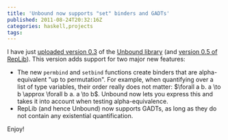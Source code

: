 ```yaml
---
title: 'Unbound now supports "set" binders and GADTs'
published: 2011-08-24T20:32:16Z
categories: haskell,projects
tags: 
---
```


I have just <a href="http://hackage.haskell.org/package/unbound">uploaded version 0.3</a> of the <a href="http://byorgey.wordpress.com/2011/03/28/binders-unbound/" title="Binders Unbound">Unbound library</a> (and <a href="http://hackage.haskell.org/package/RepLib">version 0.5 of RepLib</a>).  This version adds support for two major new features:

<ul>
	<li>The new <code>permbind</code> and <code>setbind</code> functions create binders that are alpha-equivalent "up to permutation".  For example, when quantifying over a list of type variables, their order really does not matter: $\forall a b. a \to b \approx \forall b a. a \to b$.  Unbound now lets you express this and takes it into account when testing alpha-equivalence.</li>
	<li>RepLib (and hence Unbound) now supports GADTs, as long as they do not contain any existential quantification.</li>
</ul>

Enjoy!

